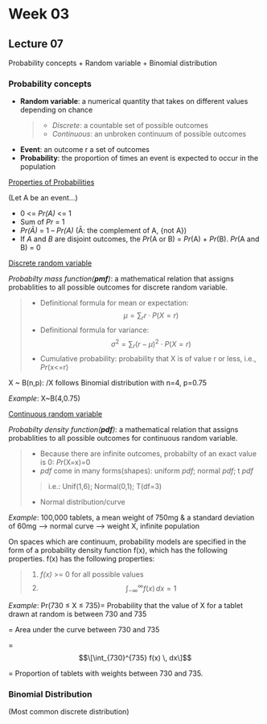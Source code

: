 # Week 03
## Lecture 07
Probability concepts + Random variable + Binomial distribution
### Probability concepts
- **Random variable**: a numerical quantity that takes on different values depending on chance
  > - *Discrete*: a countable set of possible outcomes
  > - *Continuous*: an unbroken continuum of possible outcomes
- **Event**: an outcome r a set of outcomes
- **Probability**: the proportion of times an event is expected to occur in the population

<ins>Properties of Probabilities<ins/>

(Let A be an event...)
- 0 <= *Pr(A)* <= 1
- Sum of *Pr* = 1
- *Pr(Ā)* = 1 – *Pr(A)* (Ā: the complement of A, {not A})
- If *A* and *B* are disjoint outcomes, the *Pr*(A or B) = *Pr*(A) + *Pr*(B). *Pr*(A and B) = 0

<ins>Discrete random variable<ins/>

*Probabilty mass function(**pmf**)*: a mathematical relation that assigns probablities to all possible outcomes for discrete random variable.
> - Definitional formula for mean or expectation: $$\mu = \sum_{r} r \cdot P(X = r)$$
> - Definitional formula for variance: $$\sigma^2 = \sum_{r} (r - \mu)^2 \cdot P(X = r)$$
> - Cumulative probability: probability that X is of value r or less, i.e., *Pr*(x<=r)


X \~ B(n,p): /X follows Binomial distribution with n=4, p=0.75

*Example*: X~B(4,0.75)

<ins>Continuous random variable<ins/>

*Probabilty density function(**pdf**)*: a mathematical relation that assigns probablities to all possible outcomes for continuous random variable.

> - Because there are infinite outcomes, probabilty of an exact value is 0: *Pr*(X=x)=0
> - *pdf* come in many forms(shapes): uniform *pdf*; normal *pdf*; t *pdf*
> > i.e.: Unif(1,6); Normal(0,1); T(df=3)
> - Normal distribution/curve

*Example*: 100,000 tablets, a mean weight of 750mg & a standard deviation of 60mg --> normal curve --> weight X, infinite population 

On spaces which are continuum, probability models are specified in the form of a probability density function f(x), which has the following properties. f(x) has the following properties:
> 1. *f(x)* >= 0 for all possible values 
> 2. $$\int_{-\infty}^{\infty} f(x) \, dx = 1$$

*Example*: Pr(730 ≤ X ≤ 735)= Probability that the value of X for a tablet drawn at random is between 730 and 735 
  
  = Area under the curve between 730 and 735 
  
  = $$\[\int_{730}^{735} f(x) \, dx\]$$
  
  = Proportion of tablets with weights between 730 and 735.

  ### Binomial Distribution
  (Most common discrete distribution)
  


